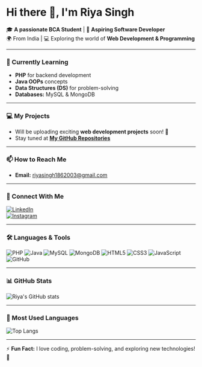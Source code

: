 # Hi there 👋, I'm Riya Singh

🎓 **A passionate BCA Student** | 🌟 **Aspiring Software Developer**  
🌍 From India | 💻 Exploring the world of **Web Development & Programming**

---

### 🌱 Currently Learning
- **PHP** for backend development  
- **Java OOPs** concepts  
- **Data Structures (DS)** for problem-solving  
- **Databases:** MySQL & MongoDB  

---

### 💻 My Projects
- Will be uploading exciting **web development projects** soon! 🚀  
- Stay tuned at **[My GitHub Repositories](https://github.com/riyasingh1862003)**  

---

### 📫 How to Reach Me
- **Email:** [riyasingh1862003@gmail.com](mailto:riyasingh1862003@gmail.com)

---

### 🔗 Connect With Me
[![LinkedIn](https://img.shields.io/badge/LinkedIn-blue?logo=linkedin&logoColor=white)](https://linkedin.com)  
[![Instagram](https://img.shields.io/badge/Instagram-E4405F?logo=instagram&logoColor=white)](https://instagram.com)

---

### 🛠️ Languages & Tools
![PHP](https://img.shields.io/badge/PHP-777BB4?style=for-the-badge&logo=php&logoColor=white)
![Java](https://img.shields.io/badge/Java-ED8B00?style=for-the-badge&logo=java&logoColor=white)
![MySQL](https://img.shields.io/badge/MySQL-005C84?style=for-the-badge&logo=mysql&logoColor=white)
![MongoDB](https://img.shields.io/badge/MongoDB-4EA94B?style=for-the-badge&logo=mongodb&logoColor=white)
![HTML5](https://img.shields.io/badge/HTML5-E34F26?style=for-the-badge&logo=html5&logoColor=white)
![CSS3](https://img.shields.io/badge/CSS3-1572B6?style=for-the-badge&logo=css3&logoColor=white)
![JavaScript](https://img.shields.io/badge/JavaScript-F7DF1E?style=for-the-badge&logo=javascript&logoColor=black)
![GitHub](https://img.shields.io/badge/GitHub-181717?style=for-the-badge&logo=github&logoColor=white)

---

### 📊 GitHub Stats
![Riya's GitHub stats](https://github-readme-stats.vercel.app/api?username=riyasingh1862003&show_icons=true&theme=tokyonight)

---

### 📌 Most Used Languages
![Top Langs](https://github-readme-stats.vercel.app/api/top-langs/?username=riyasingh1862003&layout=compact&theme=tokyonight)

---

⚡ **Fun Fact:** I love coding, problem-solving, and exploring new technologies! 🚀
